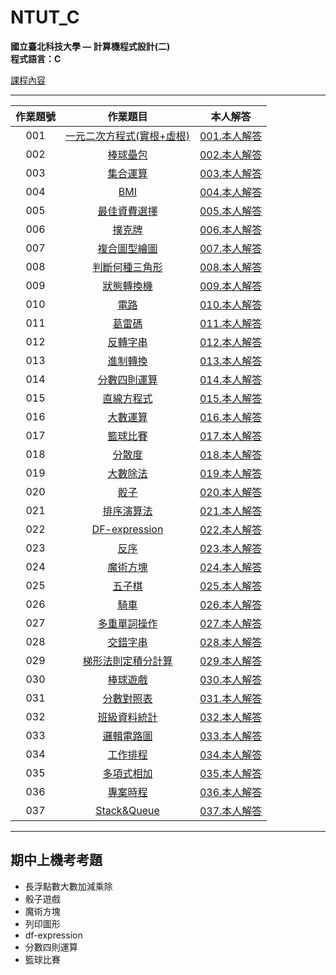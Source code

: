# NTUT_C

**國立臺北科技大學 — 計算機程式設計(二)**  
**程式語言：C**

[課程內容](https://academic.ntut.edu.tw/jykuo/main/11339/17656/normalPost)

---

作業題號 | 作業題目 | 本人解答 |
|:--------:|:-------:|:--------:|
| 001 | [一元二次方程式(實根+虛根)](Homework/001.一元二次方程式(實根+虛根)/001.md) | [001.本人解答](Homework/001.一元二次方程式(實根+虛根)/001.c) |
| 002 | [棒球壘包](Homework/002.棒球壘包/002.md) | [002.本人解答](Homework/002.棒球壘包/002.c) |
| 003 | [集合運算](Homework/003.集合運算/003.md) | [003.本人解答](Homework/003.集合運算/003.c) |
| 004 | [BMI](Homework/004.BMI/004.md) | [004.本人解答](Homework/004.BMI/004.c) |
| 005 | [最佳資費選擇](Homework/005.最佳資費選擇/005.md) | [005.本人解答](Homework/005.最佳資費選擇/005.c) |
| 006 | [撲克牌](Homework/006.撲克牌/006.md) | [006.本人解答](Homework/006.撲克牌/006.c) |
| 007 | [複合圖型繪圖](Homework/007.複合圖型繪圖/007.md) | [007.本人解答](Homework/007.複合圖型繪圖/007.c) |
| 008 | [判斷何種三角形](Homework/008.判斷何種三角形/008.md) | [008.本人解答](Homework/008.判斷何種三角形/008.c) |
| 009 | [狀態轉換機](Homework/009.狀態轉換機/009.md) | [009.本人解答](Homework/009.狀態轉換機/009.c) |
| 010 | [電路](Homework/010.電路/010.md) | [010.本人解答](Homework/010.電路/010.c) |
| 011 | [葛雷碼](Homework/011.葛雷碼/011.md) | [011.本人解答](Homework/011.葛雷碼/011.c) |
| 012 | [反轉字串](Homework/012.反轉字串/012.md) | [012.本人解答](Homework/012.反轉字串/012.c) |
| 013 | [進制轉換](Homework/013.進制轉換/013.md) | [013.本人解答](Homework/013.進制轉換/013.c) |
| 014 | [分數四則運算](Homework/014.分數四則運算/014.md) | [014.本人解答](Homework/014.分數四則運算/014.c) |
| 015 | [直線方程式](Homework/015.直線方程式/015.md) | [015.本人解答](Homework/015.直線方程式/015.c) |
| 016 | [大數運算](Homework/016.大數運算/016.md) | [016.本人解答](Homework/016.大數運算/016.c) |
| 017 | [籃球比賽](Homework/017.籃球比賽/017.md) | [017.本人解答](Homework/017.籃球比賽/017.c) |
| 018 | [分散度](Homework/018.分散度/018.md) | [018.本人解答](Homework/018.分散度/018.c) |
| 019 | [大數除法](Homework/019.大數除法/019.md) | [019.本人解答](Homework/019.大數除法/019_AI.c) |
| 020 | [骰子](Homework/020.骰子/020.md) | [020.本人解答](Homework/020.骰子/020.c) |
| 021 | [排序演算法](Homework/021.排序演算法/021.md) | [021.本人解答](Homework/021.排序演算法/021.c) |
| 022 | [DF-expression](Homework/022.DF-expression/022.md) | [022.本人解答](Homework/022.DF-expression/022.c) |
| 023 | [反序](Homework/023.反序/023.md) | [023.本人解答](Homework/023.反序/023.c) |
| 024 | [魔術方塊](Homework/024.魔術方塊/024.md) | [024.本人解答](Homework/024.魔術方塊/024.c) |
| 025 | [五子棋](Homework/025.五子棋/025.md) | [025.本人解答](Homework/025.五子棋/025.c) |
| 026 | [騎車](Homework/026.騎車/026.md) | [026.本人解答](Homework/026.騎車/026_NotME.c) |
| 027 | [多重單詞操作](Homework/027.多重單詞操作/027.md) | [027.本人解答](Homework/027.多重單詞操作/027.c) |
| 028 | [交錯字串](Homework/028.交錯字串/028.md) | [028.本人解答](Homework/028.交錯字串/028.c) |
| 029 | [梯形法則定積分計算](Homework/029.梯形法則定積分計算/029.md) | [029.本人解答](Homework/029.梯形法則定積分計算/029.c) |
| 030 | [棒球遊戲](Homework/030.棒球遊戲/030.md) | [030.本人解答](Homework/030.棒球遊戲/030.c) |
| 031 | [分數對照表](Homework/031.分數對照表/031.md) | [031.本人解答](Homework/031.分數對照表/031.c) |
| 032 | [班級資料統計](Homework/032.班級資料統計/032.md) | [032.本人解答](Homework/032.班級資料統計/032.c) |
| 033 | [邏輯電路圖](Homework/033.邏輯電路圖/033.md) | [033.本人解答](Homework/033.邏輯電路圖/033.c) |
| 034 | [工作排程](Homework/034.工作排程/034.md) | [034.本人解答](Homework/034.工作排程/034.c) |
| 035 | [多項式相加](Homework/035.多項式相加/035.md) | [035.本人解答](Homework/035.多項式相加/035.c) |
| 036 | [專案時程](Homework/036.專案時程/036.md) | [036.本人解答](Homework/036.專案時程/036.c) |
| 037 | [Stack&Queue](Homework/037.Stack&Queue/037.md) | [037.本人解答](Homework/037.Stack&Queue/037.c) |

---

## 期中上機考考題

- 長浮點數大數加減乘除
- 骰子遊戲
- 魔術方塊
- 列印圖形
- df-expression
- 分數四則運算
- 籃球比賽
